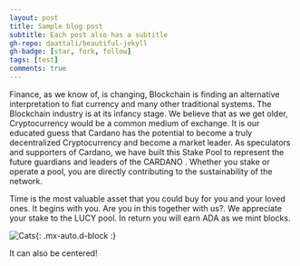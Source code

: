 ```yaml
---
layout: post
title: Sample blog post
subtitle: Each post also has a subtitle
gh-repo: daattali/beautiful-jekyll
gh-badge: [star, fork, follow]
tags: [test]
comments: true
---
```

Finance, as we know of, is changing, Blockchain is finding an alternative interpretation to fiat currency and many other traditional systems. The Blockchain industry is at its infancy stage. We believe that as we get older, Cryptocurrency would be a common medium of exchange. It is our educated guess that Cardano has the potential to become a truly decentralized Cryptocurrency and become a market leader. As speculators and supporters of Cardano, we have built this Stake Pool to represent the future guardians and leaders of the CARDANO . Whether you stake or operate a pool, you are directly contributing to the sustainability of the network. 

Time is the most valuable asset that you could buy for you and your loved ones. It begins with you. Are you in this together with us?. We appreciate your stake to the LUCY pool. In return you will earn ADA as we mint blocks.  



![Cats](https://scontent-ams4-1.cdninstagram.com/v/t51.2885-15/e35/s1080x1080/120138015_191219049075943_3220058127886053899_n.jpg?_nc_ht=scontent-ams4-1.cdninstagram.com&_nc_cat=107&_nc_ohc=Gm9x4J-kFqYAX_UC2vQ&tp=1&oh=7e81e2c7421de51dea31cf2848f5a9fa&oe=602E4976){: .mx-auto.d-block :}

It can also be centered!


